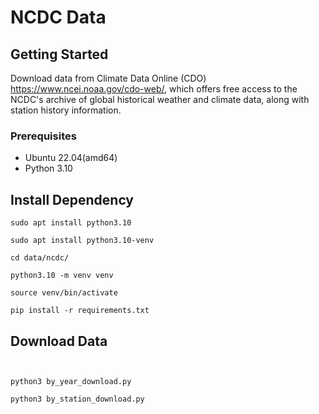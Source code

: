 # NCDC Data

## Getting Started

Download data from Climate Data Online (CDO) https://www.ncei.noaa.gov/cdo-web/, which offers free access to the
NCDC's archive of global historical weather and climate data, along with station history information.

### Prerequisites

- Ubuntu 22.04(amd64)
- Python 3.10

## Install Dependency

```shell
sudo apt install python3.10

sudo apt install python3.10-venv

cd data/ncdc/

python3.10 -m venv venv

source venv/bin/activate

pip install -r requirements.txt
```

## Download Data

```shell


python3 by_year_download.py

python3 by_station_download.py
```